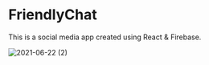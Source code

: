 # FriendlyChat
This is a social media app created using React & Firebase.

![2021-06-22 (2)](https://user-images.githubusercontent.com/39105848/123005403-110adb00-d384-11eb-844f-c617e67cfccd.png)
